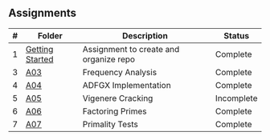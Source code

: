 ## Assignments

| # | Folder | Description |  Status  |
| :----: | ------ | ----------- | -------- |
|   1   | [Getting Started](https://github.com/sgilliland/4663-Cryptography-Gilliland/blob/master/Assignments/README.md) |   Assignment to create and organize repo   | Complete  |
|   3   | [A03](https://github.com/sgilliland/4663-Cryptography-Gilliland/blob/master/Assignments/A03) |   Frequency Analysis   |  Complete  |
|   4   | [A04](https://github.com/sgilliland/4663-Cryptography-Gilliland/blob/master/Assignments/A04) |   ADFGX Implementation   |  Complete  |
|   5   | [A05](https://github.com/sgilliland/4663-Cryptography-Gilliland/blob/master/Assignments/A05) |   Vigenere Cracking   |  Incomplete  |
|   6   | [A06](https://github.com/sgilliland/4663-Cryptography-Gilliland/blob/master/Assignments/A06) |   Factoring Primes   |  Complete  |
|   7   | [A07](https://github.com/sgilliland/4663-Cryptography-Gilliland/blob/master/Assignments/A07) |   Primality Tests   |  Complete  |

